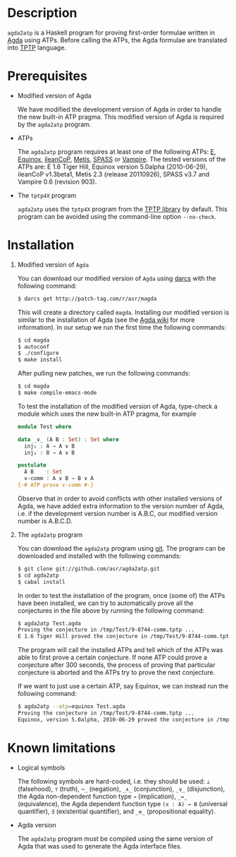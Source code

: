 # Description

  `agda2atp` is a Haskell program for proving first-order formulae
  written in [Agda](http://wiki.portal.chalmers.se/agda/pmwiki.php)
  using ATPs. Before calling the ATPs, the Agda formulae are
  translated into [TPTP](http://www.cs.miami.edu/~tptp/) language.

# Prerequisites

* Modified version of Agda

  We have modified the development version of Agda in order to handle
  the new built-in ATP pragma. This modified version of Agda is
  required by the `agda2atp` program.

* ATPs

  The `agda2atp` program requires at least one of the following ATPs:
  [E](http://www4.informatik.tu-muenchen.de/~schulz/WORK/eprover.html),
  [Equinox](http://www.cse.chalmers.se/~koen/code/),
  [ileanCoP](http://www.leancop.de/ileancop/index.html),
  [Metis](http://www.gilith.com/software/metis/),
  [SPASS](http://www.spass-prover.org/) or
  [Vampire](http://www.vprover.org/). The tested versions of the ATPs
  are: E 1.6 Tiger Hill, Equinox version 5.0alpha (2010-06-29),
  ileanCoP v1.3beta1, Metis 2.3 (release 20110926), SPASS v3.7 and
  Vampire 0.6 (revision 903).

* The `tptp4X` program

  `agda2atp` uses the `tptp4X` program from the [TPTP
  library](http://www.cs.miami.edu/~tptp/) by default. This program
  can be avoided using the command-line option `--no-check`.

# Installation

1. Modified version of `Agda`

   You can download our modified version of `Agda` using
   [darcs](http://darcs.net/) with the following command:

   ````bash
   $ darcs get http://patch-tag.com/r/asr/magda
   ````

   This will create a directory called `magda`. Installing our
   modified version is similar to the installation of Agda (see the
   [Agda wiki](http://wiki.portal.chalmers.se/agda/pmwiki.php) for
   more information). In our setup we run the first time the following
   commands:

   ````bash
   $ cd magda
   $ autoconf
   $ ./configure
   $ make install
   ````
   After pulling new patches, we run the following commands:

   ````bash
   $ cd magda
   $ make compile-emacs-mode
   ````

   To test the installation of the modified version of Agda, type-check
   a module which uses the new built-in ATP pragma, for example

   ````Agda
   module Test where

   data _∨_ (A B : Set) : Set where
     inj₁ : A → A ∨ B
     inj₂ : B → A ∨ B

   postulate
     A B    : Set
     ∨-comm : A ∨ B → B ∨ A
   {-# ATP prove ∨-comm #-}
   ````

   Observe that in order to avoid conflicts with other installed
   versions of Agda, we have added extra information to the version
   number of Agda, i.e. if the development version number is A.B.C,
   our modified version number is A.B.C.D.

2. The `agda2atp` program

   You can download the `agda2atp` program using
   [git](http://git-scm.com/). The program can be downloaded and
   installed with the following commands:

   ````bash
   $ git clone git://github.com/asr/agda2atp.git
   $ cd agda2atp
   $ cabal install
   ````

   In order to test the installation of the program, once (some of)
   the ATPs have been installed, we can try to automatically prove
   all the conjectures in the file above by running the following
   command:

   ````bash
   $ agda2atp Test.agda
   Proving the conjecture in /tmp/Test/9-8744-comm.tptp ...
   E 1.6 Tiger Hill proved the conjecture in /tmp/Test/9-8744-comm.tptp
   ````

   The program will call the installed ATPs and tell which of the ATPs
   was able to first prove a certain conjecture. If none ATP could
   prove a conjecture after 300 seconds, the process of proving that
   particular conjecture is aborted and the ATPs try to prove the next
   conjecture.

   If we want to just use a certain ATP, say Equinox, we can instead
   run the following command:

   ````bash
   $ agda2atp --atp=equinox Test.agda
   Proving the conjecture in /tmp/Test/9-8744-comm.tptp ...
   Equinox, version 5.0alpha, 2010-06-29 proved the conjecture in /tmp/Test/9-8744-comm.tptp
   ````

# Known limitations

* Logical symbols

  The following symbols are hard-coded, i.e. they should be used: `⊥`
  (falsehood), `⊤` (truth), `¬_` (negation), `_∧_` (conjunction),
  `_∨_` (disjunction), the Agda non-dependent function type `→`
  (implication), `_↔_` (equivalence), the Agda dependent function type
  `(x : A) → B` (universal quantifier), `∃` (existential quantifier),
  and `_≡_` (propositional equality).

* Agda version

  The `agda2atp` program must be compiled using the same version of
  Agda that was used to generate the Agda interface files.
